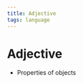 ```yaml
---
title: Adjective
tags: language
---
```


# Adjective
- Properties of objects






















































